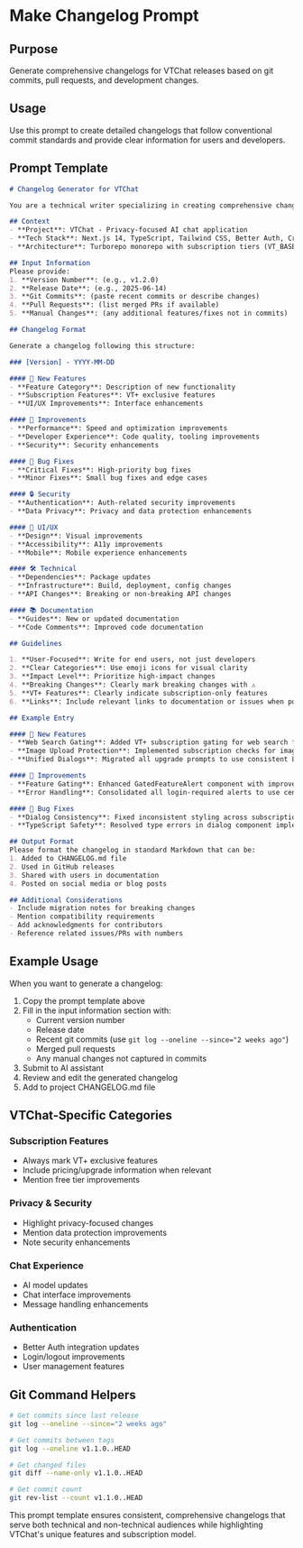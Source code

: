 # Make Changelog Prompt

## Purpose

Generate comprehensive changelogs for VTChat releases based on git commits, pull requests, and development changes.

## Usage

Use this prompt to create detailed changelogs that follow conventional commit standards and provide clear information for users and developers.

## Prompt Template

```markdown
# Changelog Generator for VTChat

You are a technical writer specializing in creating comprehensive changelogs for software releases. Generate a changelog for VTChat based on the provided information.

## Context
- **Project**: VTChat - Privacy-focused AI chat application
- **Tech Stack**: Next.js 14, TypeScript, Tailwind CSS, Better Auth, Creem.io payments
- **Architecture**: Turborepo monorepo with subscription tiers (VT_BASE, VT_PLUS)

## Input Information
Please provide:
1. **Version Number**: (e.g., v1.2.0)
2. **Release Date**: (e.g., 2025-06-14)
3. **Git Commits**: (paste recent commits or describe changes)
4. **Pull Requests**: (list merged PRs if available)
5. **Manual Changes**: (any additional features/fixes not in commits)

## Changelog Format

Generate a changelog following this structure:

### [Version] - YYYY-MM-DD

#### 🚀 New Features
- **Feature Category**: Description of new functionality
- **Subscription Features**: VT+ exclusive features
- **UI/UX Improvements**: Interface enhancements

#### 🔧 Improvements
- **Performance**: Speed and optimization improvements
- **Developer Experience**: Code quality, tooling improvements
- **Security**: Security enhancements

#### 🐛 Bug Fixes
- **Critical Fixes**: High-priority bug fixes
- **Minor Fixes**: Small bug fixes and edge cases

#### 🔒 Security
- **Authentication**: Auth-related security improvements
- **Data Privacy**: Privacy and data protection enhancements

#### 📱 UI/UX
- **Design**: Visual improvements
- **Accessibility**: A11y improvements
- **Mobile**: Mobile experience enhancements

#### 🛠️ Technical
- **Dependencies**: Package updates
- **Infrastructure**: Build, deployment, config changes
- **API Changes**: Breaking or non-breaking API changes

#### 📚 Documentation
- **Guides**: New or updated documentation
- **Code Comments**: Improved code documentation

## Guidelines

1. **User-Focused**: Write for end users, not just developers
2. **Clear Categories**: Use emoji icons for visual clarity
3. **Impact Level**: Prioritize high-impact changes
4. **Breaking Changes**: Clearly mark breaking changes with ⚠️
5. **VT+ Features**: Clearly indicate subscription-only features
6. **Links**: Include relevant links to documentation or issues when possible

## Example Entry

#### 🚀 New Features
- **Web Search Gating**: Added VT+ subscription gating for web search functionality with proper upgrade dialogs
- **Image Upload Protection**: Implemented subscription checks for image uploads in advanced chat modes
- **Unified Dialogs**: Migrated all upgrade prompts to use consistent LoginRequiredDialog styling

#### 🔧 Improvements
- **Feature Gating**: Enhanced GatedFeatureAlert component with improved visual consistency
- **Error Handling**: Consolidated all login-required alerts to use centralized LoginRequiredDialog component

#### 🐛 Bug Fixes
- **Dialog Consistency**: Fixed inconsistent styling across subscription upgrade dialogs
- **TypeScript Safety**: Resolved type errors in dialog component implementations

## Output Format
Please format the changelog in standard Markdown that can be:
1. Added to CHANGELOG.md file
2. Used in GitHub releases
3. Shared with users in documentation
4. Posted on social media or blog posts

## Additional Considerations
- Include migration notes for breaking changes
- Mention compatibility requirements
- Add acknowledgments for contributors
- Reference related issues/PRs with numbers
```

## Example Usage

When you want to generate a changelog:

1. Copy the prompt template above
2. Fill in the input information section with:
   - Current version number
   - Release date
   - Recent git commits (use `git log --oneline --since="2 weeks ago"`)
   - Merged pull requests
   - Any manual changes not captured in commits
3. Submit to AI assistant
4. Review and edit the generated changelog
5. Add to project CHANGELOG.md file

## VTChat-Specific Categories

### Subscription Features

- Always mark VT+ exclusive features
- Include pricing/upgrade information when relevant
- Mention free tier improvements

### Privacy & Security

- Highlight privacy-focused changes
- Mention data protection improvements
- Note security enhancements

### Chat Experience

- AI model updates
- Chat interface improvements
- Message handling enhancements

### Authentication

- Better Auth integration updates
- Login/logout improvements
- User management features

## Git Command Helpers

```bash
# Get commits since last release
git log --oneline --since="2 weeks ago"

# Get commits between tags
git log --oneline v1.1.0..HEAD

# Get changed files
git diff --name-only v1.1.0..HEAD

# Get commit count
git rev-list --count v1.1.0..HEAD
```

This prompt template ensures consistent, comprehensive changelogs that serve both technical and non-technical audiences while highlighting VTChat's unique features and subscription model.
